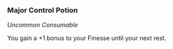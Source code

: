### Major Control Potion
_Uncommon Consumable_

You gain a +1 bonus to your Finesse until your next rest.